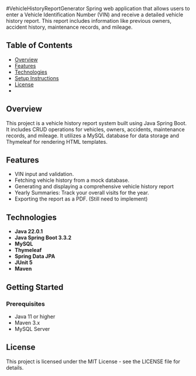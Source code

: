 #VehicleHistoryReportGenerator
Spring web application that allows users to enter a Vehicle Identification Number (VIN) and receive a detailed vehicle history report. This report includes information like previous owners, accident history, maintenance records, and mileage.

## Table of Contents
- [Overview](#overview)
- [Features](#features)
- [Technologies](#technologies)
- [Setup Instructions](#setup-instructions)
- [License](#license)
- 
## Overview
This project is a vehicle history report system built using Java Spring Boot. It includes CRUD operations for vehicles, owners, accidents, maintenance records, and mileage. It utilizes a MySQL database for data storage and Thymeleaf for rendering HTML templates.

## Features
- VIN input and validation.
- Fetching vehicle history from a mock database.
- Generating and displaying a comprehensive vehicle history report
- Yearly Summaries: Track your overall visits for the year.
- Exporting the report as a PDF. (Still need to implement)

## Technologies
- **Java 22.0.1**
- **Java Spring Boot 3.3.2**
- **MySQL**
- **Thymeleaf**
- **Spring Data JPA**
- **JUnit 5**
- **Maven**

## Getting Started
### Prerequisites
- Java 11 or higher
- Maven 3.x
- MySQL Server

## License
This project is licensed under the MIT License - see the LICENSE file for details.
